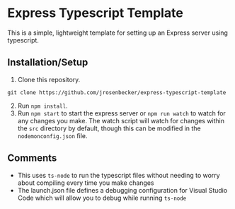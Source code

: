 # Express Typescript Template

This is a simple, lightweight template for setting up an Express server using typescript.

## Installation/Setup
1. Clone this repository.
```
git clone https://github.com/jrosenbecker/express-typescript-template
```
2. Run `npm install`.
3. Run `npm start` to start the express server or `npm run watch` to watch for any changes you make. The watch script will watch for changes within the `src` directory by default, though this can be modified in the `nodemonconfig.json` file.

## Comments
* This uses `ts-node` to run the typescript files without needing to worry about compiling every time you make changes
* The launch.json file defines a debugging configuration for Visual Studio Code which will allow you to debug while running `ts-node`
